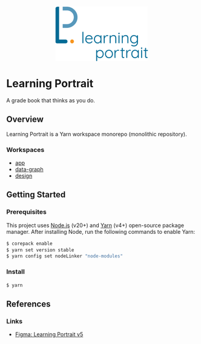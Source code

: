 <p align="center">
  <img src="./logo.png" />
</p>

# Learning Portrait

A grade book that thinks as you do.

## Overview

Learning Portrait is a Yarn workspace monorepo (monolithic repository).

### Workspaces

-   [app](./app/README.md)
-   [data-graph](./data-graph/README.md)
-   [design](./design/README.md)

## Getting Started

### Prerequisites

This project uses [Node.js](https://nodejs.org/en) (v20+) and [Yarn](https://yarnpkg.com/getting-started) (v4+) open-source package manager. After installing Node, run the following commands to enable Yarn:

```bash
$ corepack enable
$ yarn set version stable
$ yarn config set nodeLinker "node-modules"
```

### Install

```bash
$ yarn
```

## References

### Links

-   [Figma: Learning Portrait v5](https://www.figma.com/file/AnL18DKGLfAfbF7G0QdcfU/Learning-Portrait-2.0?type=design&node-id=349-1363&mode=design)
